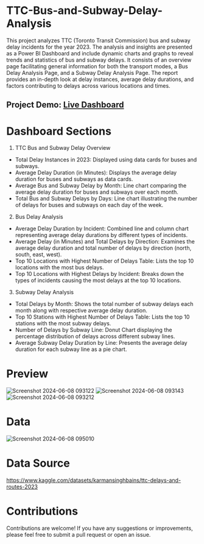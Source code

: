 # TTC-Bus-and-Subway-Delay-Analysis

This project analyzes TTC (Toronto Transit Commission)  bus and subway delay incidents for the year 2023. The analysis and insights are presented as a Power BI Dashboard and include dynamic charts and graphs to reveal trends and statistics of bus and subway delays. It consists of an overview page facilitating general information for both the transport modes, a Bus Delay Analysis Page, and a Subway Delay Analysis Page. The report provides an in-depth look at delay instances, average delay durations, and factors contributing to delays across various locations and times.

## Project Demo: [Live Dashboard](https://app.powerbi.com/groups/me/reports/5fc8ab26-2291-45bf-be7f-4103e99784c1/ReportSection?experience=power-bi)

# Dashboard Sections

1. TTC Bus and Subway Delay Overview
- Total Delay Instances in 2023: Displayed using data cards for buses and subways.
- Average Delay Duration (in Minutes): Displays the average delay duration for buses and subways as data cards.
- Average Bus and Subway Delay by Month: Line chart comparing the average delay duration for buses and subways over each month.
- Total Bus and Subway Delays by Days: Line chart illustrating the number of delays for buses and subways on each day of the week.

2. Bus Delay Analysis
- Average Delay Duration by Incident: Combined line and column chart representing average delay durations by different types of incidents.
- Average Delay (in Minutes) and Total Delays by Direction: Examines the average delay duration and total number of delays by direction (north, south, east, west).
- Top 10 Locations with Highest Number of Delays Table: Lists the top 10 locations with the most bus delays.
- Top 10 Locations with Highest Delays by Incident: Breaks down the types of incidents causing the most delays at the top 10 locations.

3. Subway Delay Analysis
- Total Delays by Month: Shows the total number of subway delays each month along with respective average delay duration.
- Top 10 Stations with Highest Number of Delays Table: Lists the top 10 stations with the most subway delays.
- Number of Delays by Subway Line: Donut Chart displaying the percentage distribution of delays across different subway lines.
- Average Subway Delay Duration by Line: Presents the average delay duration for each subway line as a pie chart.

# Preview

![Screenshot 2024-06-08 093122](https://github.com/Dhruvi111/TTC-Bus-and-Subway-Delay-Analysis/assets/121675002/467d4193-0432-414e-bd4c-e1057f83b537)
![Screenshot 2024-06-08 093143](https://github.com/Dhruvi111/TTC-Bus-and-Subway-Delay-Analysis/assets/121675002/2f57d234-54b4-4c4f-9897-4bfd654c8a85)
![Screenshot 2024-06-08 093212](https://github.com/Dhruvi111/TTC-Bus-and-Subway-Delay-Analysis/assets/121675002/0fb2639d-67be-4d4a-9d65-00908739678a)

# Data

![Screenshot 2024-06-08 095010](https://github.com/Dhruvi111/TTC-Bus-and-Subway-Delay-Analysis/assets/121675002/ae610ce3-a942-48c0-8b30-991fb5997849)

# Data Source
https://www.kaggle.com/datasets/karmansinghbains/ttc-delays-and-routes-2023

# Contributions
Contributions are welcome! If you have any suggestions or improvements, please feel free to submit a pull request or open an issue.

